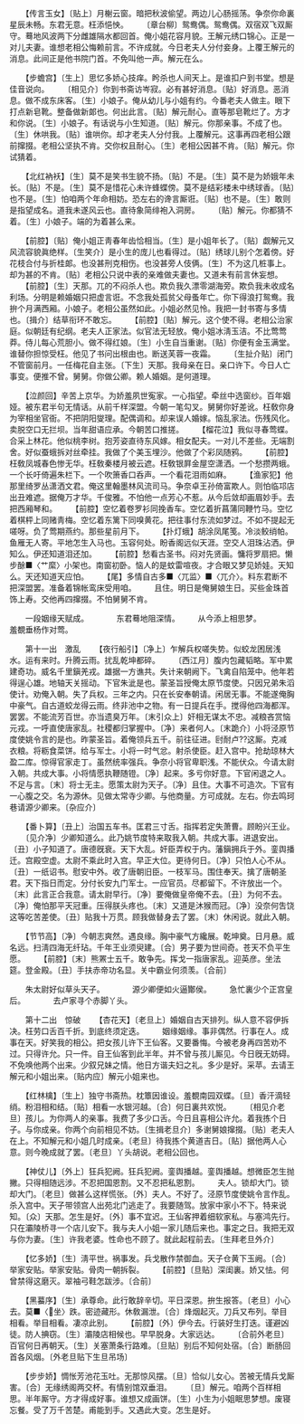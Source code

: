 <!-- { "loadSidebar": true } -->
　　【传言玉女】〔贴上〕月榭云窗。暗把秋波偷望。两边儿心肠摇荡。争奈你命裏星辰未畅。东君无意。枉添悒怏。 
　　〔章台柳〕鸳鸯偶。鸳鸯偶。双宿双飞双厮守。蓦地风波两下分雌雄隔水都回首。俺小姐花容月貌。王解元绣口锦心。正是一对儿夫妻。谁想老相公悔赖前言。不许成就。今日老夫人分付妾身。上覆王解元的消息。此间正是他书院门首。不免叫他一声。解元在么。 

　　【步蟾宫】〔生上〕思忆多娇心技痒。盻杀也人间天上。是谁扣户到书堂。想是佳音说向。 
　　〔相见介〕你到书斋访岑寂。必有甚好消息。〔贴〕好消息。恶消息。做不成东床客。〔生〕小娘子。俺从幼儿与小姐有约。今番老夫人做主。眼下打点新皂靴。整备做新郞也。何出此言。〔贴〕解元耐心。直等那皂靴烂了。方才和你说。〔生〕小娘子。有话说与小生知道。〔贴〕解元。你那亲事。不成了也。〔生〕休哄我。〔贴〕谁哄你。却才老夫人分付我。上覆解元。这事再四老相公跟前撺掇。老相公坚执不肯。交你权且耐心。〔生〕老相公因甚不肯。〔贴〕解元。你试猜着。 

　　【北红衲袄】〔生〕莫不是笑书生貌不扬。〔贴〕不是。〔生〕莫不是为娇娥年未长。〔贴〕不是。〔生〕莫不是惜花心未许蜂蝶傍。莫不是结彩楼未中绣球香。〔贴〕也不是。〔生〕怕咱两个年命相妨。恐左右的谗言厮诳。〔贴〕也不是。〔生〕敢则是指望成名。道我未遂风云也。直待象简绯袍入洞房。 
　　〔贴〕解元。你都猜不着。〔生〕小娘子。端的为着甚么来。 

　　【前腔】〔贴〕俺小姐正靑春年齿恰相当。〔生〕是小姐年长了。〔贴〕觑解元又风流容貌眞绝样。〔生笑介〕是小生的庞儿也看得过。〔贴〕绣球儿别个怎着傍。好花枝合付与折桂郞。也没甚刑克相伤。也没甚旁人伎俩。〔生〕不为这几桩事上。却为甚的不肯。〔贴〕老相公只说中表的亲难做夫妻也。又道未有前言休妄想。 
　　【前腔】〔生〕天那。兀的不闷杀人也。欺负我久漂零湖海旁。欺负我未收成名利场。分明是赖婚姻只把虚言诳。不念我处孤贫父母蚤年亡。你下得浪打鸳鸯。我拚个月满西厢。小娘子。老相公虽然如此。小姐必然见怜。我把一封书寄与多情也。〔揖介〕结草衔环不敢忘。 
　　【前腔】〔贴〕解元。这个使不得。老相公治家庭。似朝廷有纪纲。老夫人正家法。似官法无轻放。俺小姐冰淸玉洁。不比莺莺莽。侍儿每心荒胆小。做不得红娘。〔生〕小生自当重谢。〔贴〕你便有金玉满堂。谁替你担惊受枉。他见了书问出根由也。断送芙蓉一夜霜。 
　　〔生扯介贴〕闭门不管窗前月。一任梅花自主张。〔下生〕天那。我母亲在日。亲口许下。今日人亡事变。便推不曾。舅舅。你做公卿。赖人婚姻。是何道理。 

　　【泣颜回】辛苦上京华。为娇羞夙世寃家。一心指望。牵丝中选窗纱。百年姻娅。被东君半句无情话。从前千样深盟。今朝一笔勾叉。舅舅你好差讹。枉敎你身为宰相坐官衙。不把阴阳燮理。配偶调和。却来误人婚嫁。恼乱家法。伤残风化。卖脱空口无拦坝。当年甜语应承。今朝苦口推搓。 
　　【榴花泣】我似寻春莺蝶。合采上林花。他似桃李树。抱芳姿直待东风嫁。相女配夫。一对儿不差些。无端割舍。好似蚕蛾拆对丝牵挂。我做了个美玉埋沙。他做了个彩凤随鸦。 
　　【前腔】枉敎凤城春色惨无华。枉敎秦楼月被云遮。枉敎银屛金屋空潇洒。一个愁攒两蛾。一个长吁倚遍朱栏下。一个吹箫香口呑声。一个看花泪雨如麻。 
　　【渔家犯】他那里绮罗丛潇洒文君。俺这里翰墨林风流司马。争奈卓王孙倚富欺人。则怕临邛店出丑难遮。据俺万才华。千俊雅。不怕他一点芳心不惹。从今后敛却画眉妙手。去把西厢琴和。 
　　【前腔】空忆着卷罗衫同挽香车。空忆着折菖蒲同鞭竹马。空忆着棋枰上同赌靑梅。空忆着东篱下同嗅黄花。把往事付东流如梦过。不如不提起无嗟呀。负了莺期燕约。那些星前月下。 
　　【扑灯蛾】胡涂凤尾笺。冷淡鲛绡帕。鱼雁无人寄。平地怎生入马也。玉容何处。盼香阁远似天涯。空交人泪珠沾洒。伊知么。伊还知道泪还加。 
　　【前腔】愁看古圣书。闷对先贤画。慵将罗扇把。懒步酴■〈艹縻〉小架也。南窗初卧。恼人的是蚊雷喧夜。才合眼又梦见娇娃。天知么。天还知道天应怕。 
　　【尾】多情自古多■〈兀监〉■〈兀介〉。料东君断不把深盟罢。准备着锦帐鸾床受用咱。 
　　且住。明日是俺舅娘生日。买些金珠首饰上寿。交他再四撺掇。不怕舅舅不肯。 

　　一段姻缘天赋成。　　　　东君蓦地阻深情。 
　　从今添上相思梦。　　　　羞覩垂杨作对莺。 

　　第十一出　激乱 
　　【夜行船引】〔净上〕乍解兵权嗟失势。似蛟龙困居浅水。运有来时。升腾云雨。扰乱乾坤都碎。 
　　〔西江月〕腹内包藏韬略。军中累建奇功。威名千里鎭羌戎。雄据一方谯共。失计来朝阙下。飞禽自陷笼中。他年若得逞心雄。地轴天关摇动。下官朱泚是也。蒙圣旨授俺太原节度使。只因兄弟朱滔使计。劝俺入朝。失了兵权。三年之内。只在长安奉朝请。闲居无事。不能遂俺胸中豪气。自古道蛟龙得云雨。终非池中之物。有一日提兵在手。搅得他四海都浑。罢罢。不能流芳百世。亦当遗臭万年。〔末引众上〕奸相无谋太不忠。减粮吝赏恼元戎。一呼直使唐家乱。社稷都归掌握中。〔净〕来者何人。〔末跪介〕小将泾原节度使姚令言的是也。昨蒙圣旨。着俺领兵五千。前往征进。尀耐卢??这厮。克减衣粮。将粝食菜饼。给与军士。小将一时气忿。射杀使臣。赶入宫中。抢劫琼林大盈二库。惊得官家走丁。虽然统率强兵。争奈小将官卑职浅。不能伏众。今请太尉入朝。共成大事。小将情愿执鞭随镫。〔净〕起来。多亏你好意。下官闲退之人。不足与言。〔末〕将士无主。愿策太尉为天子。〔净〕且住。大事不可造次。下官有一心腹之交。名为源休。见做太常寺少卿。与他商量。方可成就。左右。你去鸣珂巷请源少卿来。〔杂应介〕 

　　【番卜算】〔丑上〕治国五车书。匡君三寸舌。指挥若定失萧曹。顾盼兴王业。 
　　〔见介净〕少卿知道么。此乃姚节度特来取我入朝。共成大事。进退安出。〔丑〕小子知道了。唐德旣衰。天下大乱。奸臣弄权于内。藩鎭拥兵于外。銮舆播迁。宫殿空虚。太尉不乘此时入宫。早正大位。更待何日。〔净〕只怕人心不从。〔丑〕一纸诏书。慰安中外。收了唐朝旧臣。一枝军马。围住奉天。擒了唐朝圣君。天下指日而定。分付长安九门军士。一应官员。尽都留下。不许放出一个。〔末〕此言正合我意。请太尉早行。〔净〕要俺做皇帝俺不去。〔丑〕为何不去。〔净〕俺怕那平天冠重。压得朕头疼也。〔末〕又道是沐猴而冠。〔净〕没奈何吿饶这等吃苦差使。〔丑〕贴我十万贯。顾我做替身去了罢。〔末〕休闲说。就此入朝。 

　　【节节高】〔净〕今朝志爽然。遇良缘。胸中豪气方纔展。乾坤奠。日月悬。威名远。扫淸四海无纤玷。千年王业须臾建。〔合〕男子要为世间奇。苍天不负平生愿。 
　　【前腔】〔末〕熊罴士五千。敢争先。挥戈一指唐家乱。迎英彦。坐法筵。登金殿。〔丑〕手扶赤帝功名显。关中霸业何须羡。〔合前〕 

　　朱太尉好似草头天子。　　　　源少卿便如火逼酇侯。 
　　急忙裏少个正宫皇后。　　　　去卢家寻个赤脚丫头。 

　　第十二出　惊破 
　　【杏花天】〔老旦上〕婚姻自古天排列。纵人意不容伊拆决。枉劳口舌百千折。到底终须定迭。 
　　姻缘姻缘。事非偶然。行事在人。成事在天。好笑我的相公。把女孩儿许下王仙客。又要番悔。今被老身再四苦劝不过。只得许允。只一件。自王仙客到此半年。并不曾与孩儿厮见。今日旣无妨碍。不免唤他两个出来。少叙兄妹之情。他日方谐夫妇之礼。多少是好。采苹。去请王解元和小姐出来。〔贴内应〕解元小姐来也。 

　　【红林檎】〔生上〕独守书斋热。枕簟因谁设。羞覩南园双蝶。〔旦〕香汗滴轻绡。粉泪相和结。〔贴〕相看一水银河越。〔合〕何日裏共欢悦。 
　　〔相见介老旦〕孩儿。为你两人的亲事。我费了多少口舌。今日且喜相公许允。着我拣个日子。与你成亲。你两个向前相见不妨。〔生揖老旦介〕多谢舅娘撺掇。〔贴〕老夫人在上。不知解元和小姐几时成亲。〔老旦〕待我拣个黄道吉日。〔贴〕据他两人心意。则今晚成就了罢。〔老旦〕丫头胡说。老相公回也。 

　　【神仗儿】〔外上〕狂兵犯阙。狂兵犯阙。銮舆播越。銮舆播越。想微臣怎生抛撇。只得相随远涉。不忍把国恩割。又不忍把私恩割。 
　　夫人。锁却大门。锁却大门。〔老旦〕做甚么这样慌张。〔外〕夫人。不好了。泾原节度使姚令言作乱。杀入宫中。天子带领宫人出苑北门逃走了。我要随驾。放家中家小不下。特来说知。〔众〕天那。怎生是好。〔外〕事不宜迟。王仙客押着细软家私。与塞鸿先行。只在灞陵桥寻一个店儿安下。我与夫人小姐一家儿随后来也。事定之日。我把无双与你为妻。〔生〕许我老婆。性命也不顾了。就此起程前去。〔生拜老旦外介〕 

　　【忆多娇】〔生〕淸平世。祸事发。兵戈散作禁御血。天子仓黄下玉阙。〔合〕举家安贴。举家安贴。骨肉一朝拆裂。 
　　【前腔】〔旦贴〕深闺裏。娇又怯。何曾禁得这磨灭。翠袖弓鞋怎跋涉。〔合前〕 

　　【黑蟇序】〔生〕承尊命。此行敢辞辛切。平日深恩。拚生报答。〔老旦〕小心去。莫■〈坐〉跌。密迹藏形。休敎漏泄。〔合〕烽烟起灭。刀兵又布列。举目相看。举目相看。凄凉此别。 
　　【前腔】〔外〕伊今去。行装好生打迭。谨避凶徒。防人捵窃。〔生〕灞陵店相候也。早早脱身。大家远达。 
　　〔合前外老旦〕百官何日再朝天。〔生〕关塞萧条行路难。〔旦贴〕别后不知何处宿。〔合〕断肠回首各风烟。〔外老旦贴下生旦吊场〕 

　　【步步娇】惆怅芳池花玉吐。无那惊风摆。〔旦〕恰似儿女心。苦被无情兵戈厮害。〔合〕无缘绣阁两交杯。有情别馆双垂泪。 
　　〔旦〕解元。咱两个百样相思。半年厮守。方才得成好事。谁想又成画饼。〔生〕小生为小姐眠思梦想。废寝忘餐。受了万千苦楚。甫能到手。又遇此大变。怎生是好。 

